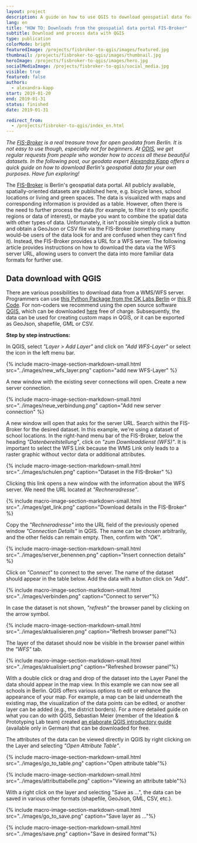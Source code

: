 ```yaml
---
layout: project
description: A guide on how to use QGIS to download geospatial data for Berlin.
lang: en
title: "HOW TO: Downloads from the geospatial data portal FIS-Broker"
subtitle: Download and process data with QGIS
type: publication
colorMode: bright
featuredImage: /projects/fisbroker-to-qgis/images/featured.jpg
thumbnail: /projects/fisbroker-to-qgis/images/thumbnail.jpg
heroImage: /projects/fisbroker-to-qgis/images/hero.jpg
socialMediaImage: /projects/fisbroker-to-qgis/social_media.jpg
visible: true
featured: false
authors:
  - alexandra-kapp
start: 2019-01-20
end: 2019-01-31
status: finished
date: 2019-01-31

redirect_from:
  - /projects/fisbroker-to-qgis/index_en.html
---
```


_The [FIS-Broker](https://www.stadtentwicklung.berlin.de/geoinformation/fis-broker/) is a real treasure trove for open geodata from Berlin. It is not easy to use though, especially not for beginners. At [ODIS](http://odis-berlin.de), we get regular requests from people who wonder how to access all these beautiful datasets. In the following post, our geodata expert [Alexandra Kapp](https://www.twitter.com/lxndrkp) offers a quick guide on how to download Berlin's geospatial data for your own purposes. Have fun exploring!_

The [FIS-Broker](https://www.stadtentwicklung.berlin.de/geoinformation/fis-broker/) is Berlin's geospatial data portal. All publicly available, spatially-oriented datasets are published here, e.g. bicycle lanes, school locations or living and green spaces. The data is visualized with maps and corresponding information is provided as a table. However, often there is the need to further process the data (for example, to filter it to only specific regions or data of interest), or maybe you want to combine the spatial data with other types of data. Unfortunately, it isn't possible simply click a button and obtain a GeoJson or CSV file via the FIS-Broker (something many would-be users of the data look for and are confused when they can't find it). Instead, the FIS-Broker provides a URL for a WFS server. The following article provides instructions on how to download the data via the WFS server URL, allowing users to convert the data into more familiar data formats for further use.

Data download with QGIS
-----------------------

There are various possibilities to download data from a WMS/WFS server. Programmers can use [this Python Package from the OK Labs Berlin](https://github.com/codeforberlin/wfs-downloader) or [this R Code](https://github.com/patperu/fisbroker_data). For non-coders we recommend using the open source software [QGIS](https://www.qgis.org/en/site), which can be downloaded [here](https://www.qgis.org/en/site/forusers/download.html) free of charge. Subsequently, the data can be used for creating custom maps in QGIS, or it can be exported as GeoJson, shapefile, GML or CSV.  
  
**Step by step instructions:**  
  

In QGIS, select _"Layer > Add Layer"_ and click on _"Add WFS-Layer"_ or select the icon in the left menu bar.

{% include macro-image-section-markdown-small.html src="../images/new_wfs_layer.png" caption="add new WFS-Layer" %}

A new window with the existing sever connections will open. Create a new server connection.

{% include macro-image-section-markdown-small.html src="../images/neue_verbindung.png" caption="Add new server connection" %}

A new window will open that asks for the server URL. Search within the FIS-Broker for the desired dataset. In this example, we're using a dataset of school locations. In the right-hand menu bar of the FIS-Broker, below the heading _"Datenbereitstellung"_, click on _"zum Downloaddienst (WFS)"_. It is important to select the WFS Link because the WMS Link only leads to a raster graphic without vector data or additional attributes.


{% include macro-image-section-markdown-small.html src="../images/schulen.png" caption="Dataset in the FIS-Broker" %}

Clicking this link opens a new window with the information about the WFS server. We need the URL located at _"Rechneradresse"_.

{% include macro-image-section-markdown-small.html src="../images/get_link.png" caption="Download details in the FIS-Broker" %}

Copy the _"Rechneradresse"_ into the URL field of the previously opened window _"Connection Details"_ in QGIS. The name can be chosen arbitrarily, and the other fields can remain empty. Then, confirm with _"OK"_.

{% include macro-image-section-markdown-small.html src="../images/server_benennen.png" caption="Insert connection details" %}

Click on _"Connect"_ to connect to the server. The name of the dataset should appear in the table below. Add the data with a button click on _"Add"_.

{% include macro-image-section-markdown-small.html src="../images/verbinden.png" caption="Connect to server"%}

In case the dataset is not shown, _"refresh"_ the browser panel by clicking on the arrow symbol.

{% include macro-image-section-markdown-small.html src="../images/aktualisieren.png" caption="Refresh browser panel"%}

The layer of the dataset should now be visible in the browser panel within the _"WFS"_ tab.

{% include macro-image-section-markdown-small.html src="../images/aktualisiert.png" caption="Refreshed browser panel"%}

With a double click or drag and drop of the dataset into the Layer Panel the data should appear in the map view. In this example we can now see all schools in Berlin. QGIS offers various options to edit or enhance the appearance of your map. For example, a map can be laid underneath the existing map, the visualization of the data points can be edited, or another layer can be added (e.g., the district borders). For a more detailed guide on what you can do with QGIS, Sebastian Meier (member of the Ideation & Prototyping Lab team) created [an elaborate QGIS introductory guide](https://drive.google.com/file/d/1EB9rbJBm41Gv8rQ1N7wHTpDcx6Bq5X7W/view) (available only in German) that can be downloaded for free.  
  
The attributes of the data can be viewed directly in QGIS by right clicking on the Layer and selecting _"Open Attribute Table"_.

{% include macro-image-section-markdown-small.html src="../images/go_to_table.png" caption="Open attribute table"%}
  
{% include macro-image-section-markdown-small.html src="../images/attributtabelle.png" caption="Viewing an attribute table"%}

With a right click on the layer and selecting "Save as ...", the data can be saved in various other formats (shapefile, GeoJson, GML, CSV, etc.).

{% include macro-image-section-markdown-small.html src="../images/go_to_save.png" caption="Save layer as ..."%}

{% include macro-image-section-markdown-small.html src="../images/save.png" caption="Save in desired format"%}
